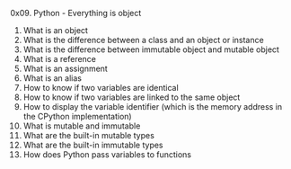 0x09. Python - Everything is object


1. What is an object
2. What is the difference between a class and an object or instance
3. What is the difference between immutable object and mutable object
4. What is a reference
5. What is an assignment
6. What is an alias
7. How to know if two variables are identical
8. How to know if two variables are linked to the same object
9. How to display the variable identifier (which is the memory address in the CPython implementation)
10. What is mutable and immutable
11. What are the built-in mutable types
12. What are the built-in immutable types
13. How does Python pass variables to functions
